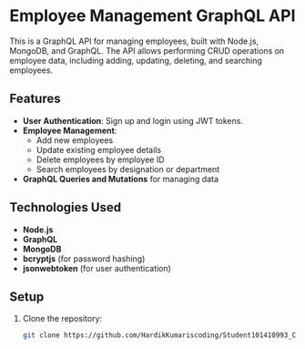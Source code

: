 # Employee Management GraphQL API

This is a GraphQL API for managing employees, built with Node.js, MongoDB, and GraphQL. The API allows performing CRUD operations on employee data, including adding, updating, deleting, and searching employees.

## Features

- **User Authentication**: Sign up and login using JWT tokens.
- **Employee Management**:
  - Add new employees
  - Update existing employee details
  - Delete employees by employee ID
  - Search employees by designation or department
- **GraphQL Queries and Mutations** for managing data

## Technologies Used

- **Node.js**
- **GraphQL**
- **MongoDB**
- **bcryptjs** (for password hashing)
- **jsonwebtoken** (for user authentication)

## Setup

1. Clone the repository:
   ```bash
   git clone https://github.com/HardikKumariscoding/Student101410993_COMP3133_101410993_Assignment1